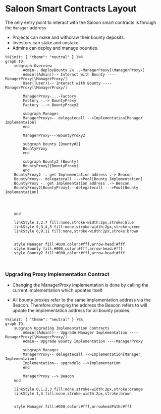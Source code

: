 # Saloon Smart Contracts Layout

The only entry point to interact with the Saloon smart contracts is through the `Manager` address.

- Projects can make and withdraw their bounty deposits.
- Investors can stake and unstake
- Admins can deploy and manage bounties.

```mermaid
%%{init: { "theme": "neutral" } }%%
graph TD;
    subgraph Overview
        Admin-. deployBounty 2x ..-ManagerProxy[\ManagerProxy/]
        Admin((Admin))-- Interact with Bounty ----ManagerProxy[\ManagerProxy/]
        User((User))-- Interact with Bounty ----ManagerProxy[\ManagerProxy/]

        ManagerProxy-...-Factory
        Factory -.-> BountyProxy
        Factory -.-> BountyProxy2

        subgraph Manager
        ManagerProxy<-- delegatecall -->Implementation[Manager Implementaion]
        end

        ManagerProxy--->BountyProxy2

        subgraph Bounty [Bounty#2]
        BountyProxy
        end

        subgraph Bounty2 [Bounty]
        BountyProxy2[BountyProxy]
        end
    BountyProxy2 -. get Implementation address .-> Beacon
    BountyProxy-- delegatecall --->Pool[Bounty Implementation]
    BountyProxy -. get Implementation address .-> Beacon
    BountyProxy2[BountyProxy]-- delegatecall --->Pool[Bounty Implementation]




    end

    linkStyle 1,2,7 fill:none,stroke-width:2px,stroke:blue
    linkStyle 0,3,4,5 fill:none,stroke-width:2px,stroke:green
    linkStyle 6,9,11 fill:none,stroke-width:2px,stroke:brown


    style Manager fill:#000,color:#fff,arrow-head:#fff
    style Bounty fill:#000,color:#fff,arrow-head:#fff
    style Bounty2 fill:#000,color:#fff,arrow-head:#fff



```

### Upgrading Proxy Implementation Contract

- Changing the ManagerProxy implementation is done by calling the current implementation which updates itself.

- All bounty proxies refer to the same implementation address via the Beacon. Therefore changing the address the Beacon refers to will update the implementation address for all bounty proxies.

```mermaid
%%{init: { "theme": "neutral" } }%%
graph TD;
    subgraph Upgrading Implementation Contracts
        Admin((Admin))-- Upgrade Manager Implementation ----ManagerProxy[\ManagerProxy/]
        Admin-- Upgrade Bounty Implementation ----ManagerProxy

        subgraph Manager
        ManagerProxy-- delegatecall -->Implementation[Manager Implementaion]
        Implementation-- upgradeTo -->Implementation
        end

        ManagerProxy --> Beacon
    end

    linkStyle 0,1,2,3 fill:none,stroke-width:2px,stroke:orange
    linkStyle 1,4 fill:none,stroke-width:2px,stroke:brown


    style Manager fill:#000,color:#fff,arrowheadPath:#fff
```
